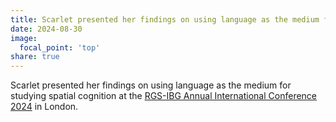 ```yaml
---
title: Scarlet presented her findings on using language as the medium for studying spatial cognition at the RGS-IBG Annual International Conference 2024 in London
date: 2024-08-30
image:
  focal_point: 'top'
share: true
---
```


Scarlet presented her findings on using language as the medium for studying spatial cognition at the [RGS-IBG Annual International Conference 2024](https://www.rgs.org/research/annual-international-conference) in London. 